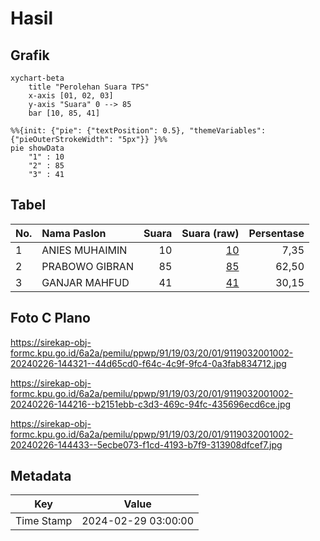 # Hasil

## Grafik

```mermaid
xychart-beta
    title "Perolehan Suara TPS"
    x-axis [01, 02, 03]
    y-axis "Suara" 0 --> 85
    bar [10, 85, 41]
```

```mermaid
%%{init: {"pie": {"textPosition": 0.5}, "themeVariables": {"pieOuterStrokeWidth": "5px"}} }%%
pie showData
    "1" : 10
    "2" : 85
    "3" : 41
```

## Tabel

| No. | Nama Paslon    | Suara | Suara (raw) | Persentase |
|:--- |:-------------- | -----:| -----------:| ----------:|
| 1   | ANIES MUHAIMIN | 10    | [10][p-1]   | 7,35       |
| 2   | PRABOWO GIBRAN | 85    | [85][p-2]   | 62,50      |
| 3   | GANJAR MAHFUD  | 41    | [41][p-3]   | 30,15      |


[p-1]: https://github.com/gigit-pemilu/pemilu-2024-91-papua/blob/main/pilpres/hitung-suara/sub/91-papua/sub/19-supiori/sub/03-supiori-timur/sub/2001-yawerma/sub/002-tps/sub/paslon-1.txt
[p-2]: https://github.com/gigit-pemilu/pemilu-2024-91-papua/blob/main/pilpres/hitung-suara/sub/91-papua/sub/19-supiori/sub/03-supiori-timur/sub/2001-yawerma/sub/002-tps/sub/paslon-2.txt
[p-3]: https://github.com/gigit-pemilu/pemilu-2024-91-papua/blob/main/pilpres/hitung-suara/sub/91-papua/sub/19-supiori/sub/03-supiori-timur/sub/2001-yawerma/sub/002-tps/sub/paslon-3.txt

## Foto C Plano

https://sirekap-obj-formc.kpu.go.id/6a2a/pemilu/ppwp/91/19/03/20/01/9119032001002-20240226-144321--44d65cd0-f64c-4c9f-9fc4-0a3fab834712.jpg

https://sirekap-obj-formc.kpu.go.id/6a2a/pemilu/ppwp/91/19/03/20/01/9119032001002-20240226-144216--b2151ebb-c3d3-469c-94fc-435696ecd6ce.jpg

https://sirekap-obj-formc.kpu.go.id/6a2a/pemilu/ppwp/91/19/03/20/01/9119032001002-20240226-144433--5ecbe073-f1cd-4193-b7f9-313908dfcef7.jpg


## Metadata

| Key        | Value               |
| ---------- | ------------------- |
| Time Stamp | 2024-02-29 03:00:00 |




